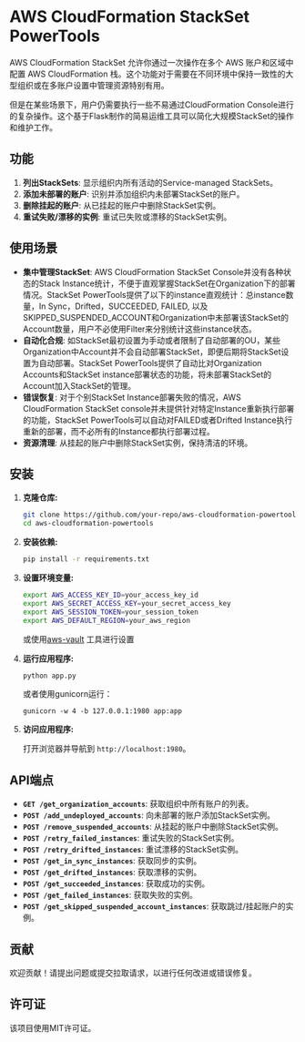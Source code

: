 # AWS CloudFormation StackSet PowerTools
AWS CloudFormation StackSet 允许你通过一次操作在多个 AWS 账户和区域中配置 AWS CloudFormation 栈。这个功能对于需要在不同环境中保持一致性的大型组织或在多账户设置中管理资源特别有用。

但是在某些场景下，用户仍需要执行一些不易通过CloudFormation Console进行的复杂操作。这个基于Flask制作的简易运维工具可以简化大规模StackSet的操作和维护工作。

## 功能

1. **列出StackSets**: 显示组织内所有活动的Service-managed StackSets。
2. **添加未部署的账户**: 识别并添加组织内未部署StackSet的账户。
3. **删除挂起的账户**: 从已挂起的账户中删除StackSet实例。
4. **重试失败/漂移的实例**: 重试已失败或漂移的StackSet实例。

## 使用场景

- **集中管理StackSet**: AWS CloudFormation StackSet Console并没有各种状态的Stack Instance统计，不便于直观掌握StackSet在Organization下的部署情况。StackSet PowerTools提供了以下的instance直观统计：总instance数量，In Sync，Drifted，SUCCEEDED, FAILED, 以及SKIPPED_SUSPENDED_ACCOUNT和Organization中未部署该StackSet的Account数量，用户不必使用Filter来分别统计这些instance状态。
- **自动化合规**: 如StackSet最初设置为手动或者限制了自动部署的OU，某些Organization中Account并不会自动部署StackSet，即便后期将StackSet设置为自动部署。StackSet PowerTools提供了自动比对Organization Accounts和StackSet instance部署状态的功能，将未部署StackSet的Account加入StackSet的管理。
- **错误恢复**: 对于个别StackSet Instance部署失败的情况，AWS CloudFormation StackSet console并未提供针对特定Instance重新执行部署的功能，StackSet PowerTools可以自动对FAILED或者Drifted Instance执行重新的部署，而不必所有的Instance都执行部署过程。
- **资源清理**: 从挂起的账户中删除StackSet实例，保持清洁的环境。

## 安装

1. **克隆仓库:**

   ```bash
   git clone https://github.com/your-repo/aws-cloudformation-powertools.git
   cd aws-cloudformation-powertools
   ```

2. **安装依赖:**

   ```bash
   pip install -r requirements.txt
   ```

3. **设置环境变量:**

   ```bash
   export AWS_ACCESS_KEY_ID=your_access_key_id
   export AWS_SECRET_ACCESS_KEY=your_secret_access_key
   export AWS_SESSION_TOKEN=your_session_token
   export AWS_DEFAULT_REGION=your_aws_region
   ```
   或使用[aws-vault](https://github.com/99designs/aws-vault) 工具进行设置

4. **运行应用程序:**

   ```bash
   python app.py
   ```
   或者使用gunicorn运行：
   ```
   gunicorn -w 4 -b 127.0.0.1:1980 app:app
   ```
5. **访问应用程序:**

   打开浏览器并导航到 `http://localhost:1980`。

## API端点

- **`GET /get_organization_accounts`**: 获取组织中所有账户的列表。
- **`POST /add_undeployed_accounts`**: 向未部署的账户添加StackSet实例。
- **`POST /remove_suspended_accounts`**: 从挂起的账户中删除StackSet实例。
- **`POST /retry_failed_instances`**: 重试失败的StackSet实例。
- **`POST /retry_drifted_instances`**: 重试漂移的StackSet实例。
- **`POST /get_in_sync_instances`**: 获取同步的实例。
- **`POST /get_drifted_instances`**: 获取漂移的实例。
- **`POST /get_succeeded_instances`**: 获取成功的实例。
- **`POST /get_failed_instances`**: 获取失败的实例。
- **`POST /get_skipped_suspended_account_instances`**: 获取跳过/挂起账户的实例。

## 贡献

欢迎贡献！请提出问题或提交拉取请求，以进行任何改进或错误修复。

## 许可证

该项目使用MIT许可证。